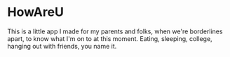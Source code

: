 HowAreU
=======
This is a little app I made for my parents and folks, when we're borderlines apart, to know what I'm on to at this moment. Eating, sleeping, college, hanging out with friends, you name it.
